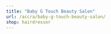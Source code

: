 ```yaml
---
title: "Baby G Touch Beauty Salon"
url: /accra/baby-g-touch-beauty-salon/
shop: hairdresser
---
```

